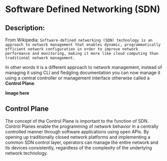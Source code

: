 # Software Defined Networking (SDN)

## Description: 
From Wikipedia:
``
Software-defined networking (SDN) technology is an approach to network management that enables dynamic, programmatically efficient network configuration in order to improve network performance and monitoring, making it more like cloud computing than traditional network management.
``

In other words it is a different approach to network management, instead of managing it using CLI and fledgling documentation you can now manage it using a central controller or management interface otherwise called a **Control Plane**. 

**Image here**

## Control Plane 
The concept of the Control Plane is important to the function of SDN. Control Planes enable the programming of network behavior in a centrally controlled manner through software applications using open APIs. By opening up traditionally closed network platforms and implementing a common SDN control layer, operators can manage the entire network and its devices consistently, regardless of the complexity of the underlying network technology.